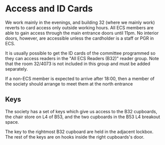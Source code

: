 # Access and ID Cards

We work mainly in the evenings, and building 32 (where we mainly work) reverts to card access only outside working hours. All ECS members are able to gain access through the main entrance doors until 11pm. No interior doors, however, are accessible unless the cardholder is a staff or PGR in ECS.

It is usually possible to get the ID cards of the committee programmed so they can access readers in the "All ECS Readers (B32)" reader group. Note that the room 32/4073 is not included in this group and must be added separately.

If a non-ECS member is expected to arrive after 18:00, then a member of the society should arrange to meet them at the north entrance 

## Keys

The society has a set of keys which give us access to the B32 cupboards, the chair store on L4 of B53, and the two cupboards in the B53 L4 breakout space.

The key to the rightmost B32 cupboard are held in the adjacent lockbox. The rest of the keys are on hooks inside the right cupboards's door.
